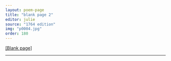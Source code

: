 ```yaml
---
layout: poem-page
title: "blank page 2"
editor: julie
source: "1764 edition"
img: "p0004.jpg"
order: 180
---
```



[[Blank page]]({{site.baseurl}}/images/{{page.img}})

---
